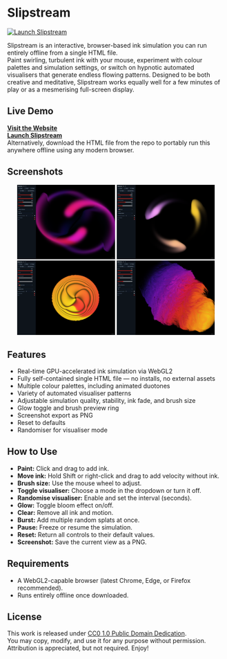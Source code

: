 # Slipstream

[![Launch Slipstream](https://img.shields.io/badge/Launch-Slipstream-6ee7ff?style=for-the-badge)](https://swiftredvox.github.io/slipstream/Slipstream_V40.html)

Slipstream is an interactive, browser-based ink simulation you can run entirely offline from a single HTML file.  
Paint swirling, turbulent ink with your mouse, experiment with colour palettes and simulation settings, or switch on hypnotic automated visualisers that generate endless flowing patterns. Designed to be both creative and meditative, Slipstream works equally well for a few minutes of play or as a mesmerising full-screen display.

## Live Demo
[**Visit the Website**](https://swiftredvox.github.io/slipstream/)  
[**Launch Slipstream**](https://swiftredvox.github.io/slipstream/Slipstream_V40.html)  
Alternatively, download the HTML file from the repo to portably run this anywhere offline using any modern browser. 

## Screenshots
<p align="center">
  <img src="screenshots/slipstream_screenshot_1.png" width="45%">
  <img src="screenshots/slipstream_screenshot_2.png" width="45%">
  <br>
  <img src="screenshots/slipstream_screenshot_3.png" width="45%">
  <img src="screenshots/slipstream_screenshot_4.png" width="45%">
</p>

## Features
- Real-time GPU-accelerated ink simulation via WebGL2
- Fully self-contained single HTML file — no installs, no external assets
- Multiple colour palettes, including animated duotones
- Variety of automated visualiser patterns
- Adjustable simulation quality, stability, ink fade, and brush size
- Glow toggle and brush preview ring
- Screenshot export as PNG
- Reset to defaults
- Randomiser for visualiser mode

## How to Use
- **Paint:** Click and drag to add ink.  
- **Move ink:** Hold Shift or right-click and drag to add velocity without ink.  
- **Brush size:** Use the mouse wheel to adjust.  
- **Toggle visualiser:** Choose a mode in the dropdown or turn it off.  
- **Randomise visualiser:** Enable and set the interval (seconds).  
- **Glow:** Toggle bloom effect on/off.  
- **Clear:** Remove all ink and motion.  
- **Burst:** Add multiple random splats at once.  
- **Pause:** Freeze or resume the simulation.  
- **Reset:** Return all controls to their default values.  
- **Screenshot:** Save the current view as a PNG.

## Requirements
- A WebGL2-capable browser (latest Chrome, Edge, or Firefox recommended).
- Runs entirely offline once downloaded.

## License
This work is released under [CC0 1.0 Public Domain Dedication](https://creativecommons.org/publicdomain/zero/1.0/).  
You may copy, modify, and use it for any purpose without permission. 
Attribution is appreciated, but not required. Enjoy! 

